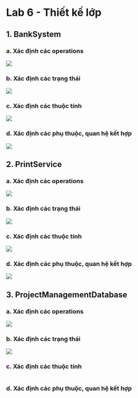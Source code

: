 # Lab 6 - Thiết kế lớp
## 1. BankSystem
### a. Xác định các operations
![](https://www.planttext.com/api/plantuml/png/Z591ReCm4Bpp2YidAZKVu52bBJta4aND2nPdeHQs5zbB95JrPJtqIVr2RGe9K0xrXTtPOMS6_FtvjVCCZbkZ4ryhAnnvJAG6xyKJsFgPB3lI6fruJqGuZIE9tX-XYt3QG2VVKDQPE0xLNIOA8erWU_u5dIgxk2f71gLzMeHwRqlAUe5OEGEio4xU_4Wc7axeBahYt42E3Nd5AmRknNyKUc-WrHaONwbbPQj3QmfqgPjscJYn2zsQjr5mC5OXFnfgBQU1N6e27k4yQ4GmFaVinJIQEiHz7YVAyZppnFHjVHmSmFIxVcrTXQMCoaE2F-DvmDiuI2v-ydRxCFlccTYq7lqccOAHT0qV651L3giGReMt3BEWxz2Uuztx0G00__y30000)

### b. Xác định các trạng thái
![](https://www.planttext.com/api/plantuml/png/TC-n2i8m40RWFKznT1Jw0WvIj0vkWk8Y3aTwGsYQbBlKHNmo1n_9L_1YAqB1yVx_-o5vFPwL9EGqTDv8wm9m538Q9O9YZQ658sCGjCd507kEbaGAG85SJZVS3C1vSO6oNC49lMjqNbD2vqMRMV9HqxAcFefBi1pH7xnbZgnc5wwJciqpsiIkzvIeKNWORAuLZjFSw_lq_gblTZSLXIR__mq00F__0m00)

### c. Xác định các thuộc tính
![](https://www.planttext.com/api/plantuml/png/N90n3i8m34NtdC8Nu0ATAjIbIuK45t1J5w8c3agSeK8z6GD7uWgafGZAOjdVqd_-VjuVPHGCafnLSJ0CmKTIscACSC1HNqWFS5C0Eq3d4qi1lVKeYzAXK05Lhij8xchzI5HN1HWMDQdLQ8yyrDpxu52CvzMlpMg3BZiS9HW-lo5QpvGckPR2PXDyajp_RJQCKq2Eg7yOybK-LyroZYmfRi6RT9CgYRlvAIy0003__mC0)

### d. Xác định các phụ thuộc, quan hệ kết hợp
![](https://www.planttext.com/api/plantuml/png/TD112i9030NG_PnYwBuNS255L-u4lK188mwT9f9C2vxDXKVo2Z9A8OfkFu-VJnwtUsS5j4nZ3ZOaZYf60JEOnGtmi1KkAZcJkl10EYTSs1wkU2OS7DZnINI4aeHTUbHW0tobuRCyjktQLyTLR2OZQu8FArgkLN5HGRAVx6j5rJFar4Fvfzswgb7fRJlYldxd2G00__y30000)

## 2. PrintService
### a. Xác định các operations
![](https://www.planttext.com/api/plantuml/png/d9512i8m44NtEKLmLHUzG1TISEMke1T8qw66facPIOKYdio5H_8A9Y75Lheogs5uytapUJzV9Jc1RkmrequPZfQ0IIs8U8NAkACr3gtMWFpEk7z3w5PY2iri49EyWkmANgLgN_3QMWt2HBe50oWSnAnJBrhOdfdBo056aZtOqkGCU5CIaWQ1QIusuPaA_7RAGkYRjy6bt7fKklb3zFTOUNvOQnTyDnBGZgsw4TkoyVXyEpzJ-ct35tq0003__mC0)

### b. Xác định các trạng thái
![](https://www.planttext.com/api/plantuml/png/L8yn2W8n44Nxd6BOKjWBMCY2XTWjQYSMmNnaSPCiCzb2n9DPU2Ilu2GgkcNUUpDadlT78ybo6drlvDm5uYWmYXAeQhaBYLgEHuXKP8KA-G2w6gBzx41rlL21mJAAL_p_B7w50DQbQszFe3bjODr5modFvHR1xMAP16lvBPpMKvVhPVH33xLQlddkVZGt-aTpCutEvYjV0000__y30000)

### c. Xác định các thuộc tính
![](https://www.planttext.com/api/plantuml/png/UhzxlqDnIM9HIMbk3bTnTcQUGb5-SIfNSavYSR52G69bSaPgSdP0KMPUIMgHPsvYUgf2DPU2Wgv29eZjwMAb09G12nH0r8HK5gHQAGIN07dfOF6YrEBydDAIpFmyk70j5ynyY1weaL0Ja0tDoKzEHD4A4WGwjwIq6CaqXzIy593p0G000F__0m00)

### d. Xác định các phụ thuộc, quan hệ kết hợp
![](https://www.planttext.com/api/plantuml/png/R8yn2iCm34LtdK9upmKwb42cReMUG3WYDN5ia9H2pzQXHyeL6YTGwf9H_x__GClhtQgHs3n5q34abAmCFf8gNYKawt8ooJ6o_AOtbaVmNv2U_iv-t2gMoqH3vLYty2V3fZbNAZoXcvNLGPLks86-u0Cd5hBZpSuMJ3drYZqPeMK7xNgMRpy0003__mC0)

## 3. ProjectManagementDatabase
### a. Xác định các operations
![](https://www.planttext.com/api/plantuml/png/R50x3i8m3DrpYeYf35oW0qA24I4a97QJcc984ybs6K2SZ84ZSGNIKX05FFhz_7o_tYQYm5fNtiY1WkKeQ9m74Rlak4UdqnYKe_V8zcni6aPbmYDETy0bBkfgWooPOr9aWjok4XpAOMxVX3c9jb8Af0IUJZW3XGq8PebtZ5IOY-bYUwek4eeYSw_zX_7mZwoJbAXTWGLKRSpphXUu1b-twwsFe8tFRz_HQFnrJcu7gNxDGGQcZ_Iu3Syb7w26EC5GD0z-0000__y30000)

### b. Xác định các trạng thái
![](https://www.planttext.com/api/plantuml/png/N8yz3i8m38NtdCBgYDGBCA1Ai5TqHGo1lY4YJQBOhOGG9sFWI5o1_D25pVg-fsVxytftB3hAF5d5D-CeUePAI43DGOk-Q0Rr0L6ByOuRqamhxmFJGn6TDcTgsntjlNEuIYA_gT3ZZ7YdxSem9bzPjWCa6YmOmBCLJhdiJ4dzkxB3fWDBsnGiQbjbsQPBr5DrS6D-w0i00F__0m00)

### c. Xác định các thuộc tính
![]()

### d. Xác định các phụ thuộc, quan hệ kết hợp
![]()
